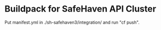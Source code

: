 # Buildpack for SafeHaven API Cluster

Put manifest.yml in ./sh-safehaven3/integration/ and run "cf push".
